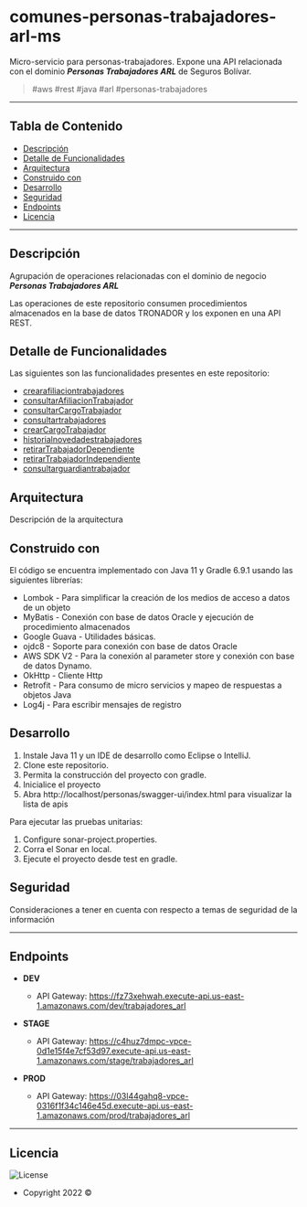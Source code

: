 # comunes-personas-trabajadores-arl-ms

Micro-servicio para personas-trabajadores.
Expone una API relacionada con el dominio ***Personas Trabajadores ARL*** de Seguros Bolívar.

>  #aws #rest #java #arl #personas-trabajadores

---
## Tabla de Contenido
- [Descripción](#descripción)
- [Detalle de Funcionalidades](#detalle-de-funcionalidades)
- [Arquitectura](#arquitectura)
- [Construido con](#construido-con)
- [Desarrollo](#desarrollo)
- [Seguridad](#seguridad)
- [Endpoints](#endpoints)
- [Licencia](#licencia)
---
## Descripción

Agrupación de operaciones relacionadas con el dominio de negocio ***Personas Trabajadores ARL***

Las operaciones de este repositorio consumen procedimientos almacenados en la base de datos TRONADOR y los
exponen en una API REST. 

## Detalle de Funcionalidades

Las siguientes son las funcionalidades presentes en este repositorio:

- [crearafiliaciontrabajadores](src/main/java/com/bolivar/comunes/personas_trabajadores_arl/crearafiliaciontrabajadores/README.md)
- [consultarAfiliacionTrabajador](src/main/java/com/bolivar/comunes/personas_trabajadores_arl/consultarafiliaciontrabajador/README.md)
- [consultarCargoTrabajador](src/main/java/com/bolivar/comunes/personas_trabajadores_arl/consultarcargotrabajador/README.md)
- [consultartrabajadores](src/main/java/com/bolivar/comunes/personas_trabajadores_arl/consultartrabajadores/README.md)
- [crearCargoTrabajador](src/main/java/com/bolivar/comunes/personas_trabajadores_arl/crearcargotrabajador/README.md)
- [historialnovedadestrabajadores](src/main/java/com/bolivar/comunes/personas_trabajadores_arl/retirartrabajadordependiente/README.md)
- [retirarTrabajadorDependiente](src/main/java/com/bolivar/comunes/personas_trabajadores_arl/historialnovedadestrabajadores/README.md)
- [retirarTrabajadorIndependiente](src/main/java/com/bolivar/comunes/personas_trabajadores_arl/retirartrabajadorindependiente/README.md)
- [consultarguardiantrabajador](src/main/java/com/bolivar/comunes/personas_trabajadores_arl/consultarguardiantrabajador/README.md)

## Arquitectura
Descripción de la arquitectura

## Construido con

El código se encuentra implementado con Java 11 y Gradle 6.9.1 usando las siguientes librerías:

- Lombok - Para simplificar la creación de los medios de acceso a datos de un objeto
- MyBatis - Conexión con base de datos Oracle y ejecución de procedimiento almacenados
- Google Guava - Utilidades básicas.
- ojdc8 - Soporte para conexión con base de datos Oracle
- AWS SDK V2 - Para la conexión al parameter store y conexión con base de datos Dynamo.
- OkHttp - Cliente Http
- Retrofit - Para consumo de micro servicios y mapeo de respuestas a objetos Java
- Log4j - Para escribir mensajes de registro

## Desarrollo
1. Instale Java 11 y un IDE de desarrollo como Eclipse o IntelliJ.
2. Clone este repositorio.
3. Permita la construcción del proyecto con gradle.
4. Inicialice el proyecto
5. Abra http://localhost/personas/swagger-ui/index.html para visualizar la lista de apis

Para ejecutar las pruebas unitarias:
1. Configure sonar-project.properties.
2. Corra el Sonar en local.
3. Ejecute el proyecto desde test en gradle.


## Seguridad

Consideraciones a tener en cuenta con respecto a temas de seguridad de la información

---

## Endpoints

- **DEV**
    - API Gateway: https://fz73xehwah.execute-api.us-east-1.amazonaws.com/dev/trabajadores_arl

- **STAGE**
    - API Gateway: https://c4huz7dmpc-vpce-0d1e15f4e7cf53d97.execute-api.us-east-1.amazonaws.com/stage/trabajadores_arl

- **PROD**
    - API Gateway: https://03l44gahq8-vpce-0316f1f34c146e45d.execute-api.us-east-1.amazonaws.com/prod/trabajadores_arl


---

## Licencia

![License](https://img.shields.io/badge/Licencia-Seguros%20Bolivar-green)
- Copyright 2022 ©
